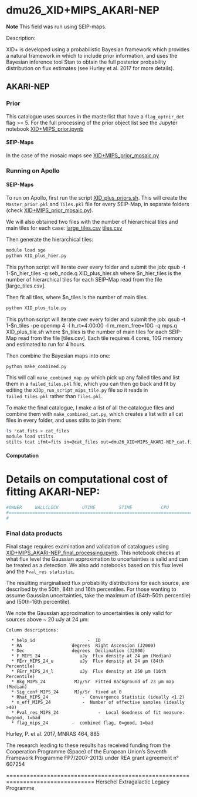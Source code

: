 # dmu26_XID+MIPS_AKARI-NEP
**Note**
This field was run using SEIP-maps.


Description:

  XID+ is developed using a probabilistic Bayesian framework which provides
  a natural framework in which to include prior information, and uses the
  Bayesian inference tool Stan to obtain the full posterior probability
  distribution on flux estimates (see Hurley et al. 2017 for more details).
 

## AKARI-NEP

### Prior
  This catalogue uses sources in the masterlist that have a `flag_optnir_det` flag >= 5. For the full processing of the
   prior object list see the Jupyter notebook [XID+MIPS_prior.ipynb](./XID+MIPS_prior.ipynb) 
   
#### SEIP-Maps
In the case of the mosaic maps see [XID+MIPS_prior_mosaic.py](./XID+MIPS_prior_mosaic.py)


### Running on Apollo

#### SEIP-Maps
   
To run on Apollo, first run the script [XID_plus_priors.sh](./XID_plus_priors.sh). This will create the `Master_prior.pkl` and `Tiles.pkl` file for every SEIP-Map, in separate folders (check [XID+MIPS_prior_mosaic.py](./XID+MIPS_prior_mosaic.py)).

We will also obtained two files with the number of hierarchical tiles and main tiles for each case:
[large_tiles.csv](./data/changed_psf/large_tiles.csv) 
[tiles.csv](./data/changed_psf/tiles.csv) 

Then generate the hierarchical tiles:

```bash
module load sge
python XID_plus_hier.py 
```
This python script will iterate over every folder and submit the job:
qsub -t 1-$n_hier_tiles -q seb_node.q XID_plus_hier.sh
where $n_hier_tiles is the number of hierarchical tiles for each SEIP-Map read from the file [large_tiles.csv].

Then fit all tiles, where $n_tiles is the number of main tiles. 
```bash
python XID_plus_tile.py
```

This python script will iterate over every folder and submit the job:
qsub -t 1-$n_tiles -pe openmp 4 -l h_rt=4:00:00 -l m_mem_free=10G -q mps.q XID_plus_tile.sh
where $n_tiles is the number of main tiles for each SEIP-Map read from the file [tiles.csv]. Each tile requires 4 cores, 10G memory and estimated to run for 4 hours. 

Then combine the Bayesian maps into one:
 ```bash
 python make_combined.py
 ```
 This will call `make_combined_map.py` which pick up any failed tiles and list them in a `failed_tiles.pkl` 
file, which you can then go back and fit by editing the `XIDp_run_script_mips_tile.py` file so it reads in
 `failed_tiles.pkl` rather than `Tiles.pkl`.
  
 To make the final catalogue, I make a list of all the catalogue files and combine them with `make_combined_cat.py`, which creates a list with all cat files in every folder, and uses stilts to join them:
 ```bash
 ls *cat.fits > cat_files
module load stilts
stilts tcat ifmt=fits in=@cat_files out=dmu26_XID+MIPS_AKARI-NEP_cat.fits
```
#### Computation 
# Details on computational cost of fitting AKARI-NEP:
 
 ```bash 
#OWNER     WALLCLOCK         UTIME         STIME           CPU             MEMORY                 IO                IOW
#======================================================================================================================
#
```
 
 
### Final data products

  Final stage requires examination and validation of catalogues using [XID+MIPS_AKARI-NEP_final_processing.ipynb](XID+MIPS_AKARI-NEP_final_processing.ipynb).
  This notebook checks at what flux level the Gaussian approximation to uncertainties is valid and can be treated as a detection. 
  We also add notebooks based on this flux level and the `Pval_res statistic`.

  The resulting marginalised flux probability distributions for each source, are
  described by the 50th, 84th and 16th percentiles. For those wanting to assume
  Gaussian uncertainties, take the maximum of (84th-50th percentile) and
  (50th-16th percentile).


  We note the Gaussian approximation to uncertainties is only valid for sources
  above ~ 20 uJy at 24 µm:

    
    Column descriptions:

      * help_id                    -  ID
      * RA                   degrees  Right Ascension (J2000)
      * Dec                  degrees  Declination (J2000)
      * F_MIPS_24               uJy  Flux density at 24 µm (Median)
      * FErr_MIPS_24_u          uJy  Flux density at 24 µm (84th Percentile)
      * FErr_MIPS_24_l          uJy  Flux density at 250 µm (16th Percentile)
      * Bkg_MIPS_24           MJy/Sr  Fitted Background of 23 µm map (Median)
      * Sig_conf_MIPS_24      MJy/Sr  fixed at 0
      * Rhat_MIPS_24             -  Convergence Statistic (ideally <1.2)
      * n_eff_MIPS_24            -  Number of effective samples (ideally >40)
      * Pval_res_MIPS_24               -  Local Goodness of fit measure: 0=good, 1=bad
      * flag_mips_24         -  combined flag, 0=good, 1=bad


Hurley, P.  et al. 2017, MNRAS 464, 885

The research leading to these results has received funding from the Cooperation
Programme (Space) of the European Union’s Seventh Framework Programme
FP7/2007-2013/ under REA grant agreement n° 607254

================================================================================
Herschel Extragalactic Legacy Programme